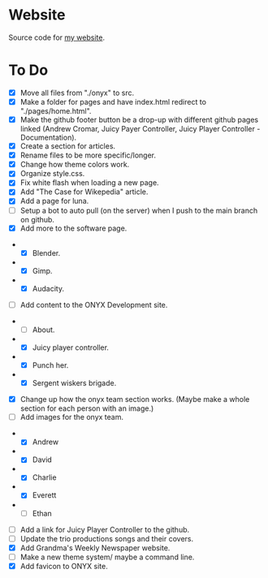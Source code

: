 # Website
Source code for [my website](https://andrewcromar.org/).

# To Do
- [x] Move all files from "./onyx" to src.
- [x] Make a folder for pages and have index.html redirect to "./pages/home.html".
- [x] Make the github footer button be a drop-up with different github pages linked (Andrew Cromar, Juicy Payer Controller, Juicy Player Controller - Documentation).
- [x] Create a section for articles.
- [x] Rename files to be more specific/longer.
- [x] Change how theme colors work.  
- [x] Organize style.css.
- [x] Fix white flash when loading a new page.
- [x] Add "The Case for Wikepedia" article.
- [x] Add a page for luna.
- [ ] Setup a bot to auto pull (on the server) when I push to the main branch on github.
- [x] Add more to the software page.
- - [x] Blender.
- - [x] Gimp.
- - [x] Audacity.
- [ ] Add content to the ONYX Development site.
- - [ ] About.
- - [x] Juicy player controller.
- - [x] Punch her.
- - [x] Sergent wiskers brigade.
- [x] Change up how the onyx team section works. (Maybe make a whole section for each person with an image.)
- [ ] Add images for the onyx team.
- - [x] Andrew
- - [x] David
- - [x] Charlie
- - [x] Everett
- - [ ] Ethan
- [ ] Add a link for Juicy Player Controller to the github.
- [ ] Update the trio productions songs and their covers.
- [x] Add Grandma's Weekly Newspaper website.
- [ ] Make a new theme system/ maybe a command line.
- [x] Add favicon to ONYX site.